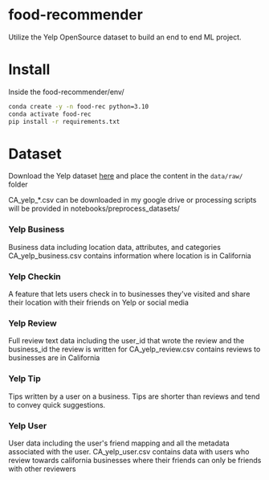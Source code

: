 # food-recommender
Utilize the Yelp OpenSource dataset to build an end to end ML project.

# Install
Inside the food-recommender/env/
```bash
conda create -y -n food-rec python=3.10
conda activate food-rec
pip install -r requirements.txt
```

# Dataset
Download the Yelp dataset [here](https://www.yelp.com/dataset)
and place the content in the ```data/raw/``` folder

CA_yelp_*.csv can be downloaded in my google drive or processing scripts will be provided in notebooks/preprocess_datasets/

### Yelp Business
Business data including location data, attributes, and categories
CA_yelp_business.csv contains information where location is in California

### Yelp Checkin
A feature that lets users check in to businesses they've visited and share their location with their friends on Yelp or social media

### Yelp Review
Full review text data including the user_id that wrote the review and the business_id the review is written for
CA_yelp_review.csv contains reviews to businesses are in California

### Yelp Tip
Tips written by a user on a business. Tips are shorter than reviews and tend to convey quick suggestions.

### Yelp User
User data including the user's friend mapping and all the metadata associated with the user.
CA_yelp_user.csv contains data with users who review towards california businesses where their friends can only be friends with other reviewers